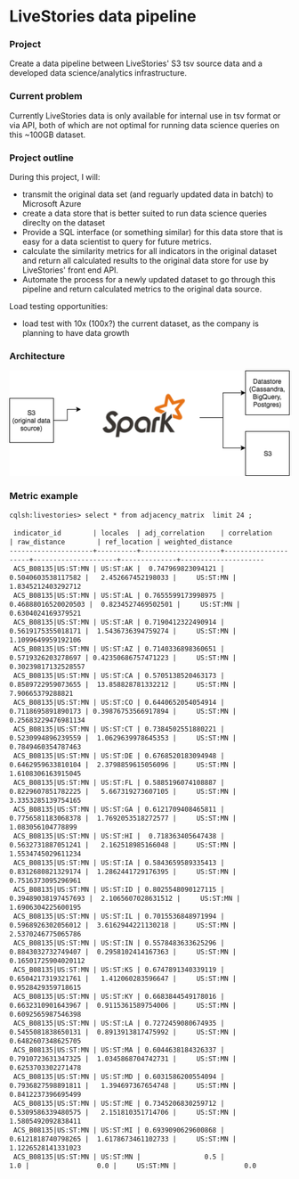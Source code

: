 # LiveStories data pipeline 

### Project
Create a data pipeline between LiveStories' S3 tsv source data and a developed data science/analytics infrastructure.  

### Current problem 
Currently LiveStories data is only available for internal use in tsv format or via API, both of which are not optimal for running data science queries on this ~100GB dataset.  

### Project outline
During this project, I will:
- transmit the original data set (and reguarly updated data in batch) to Microsoft Azure 
- create a data store that is better suited to run data science queries direclty on the dataset
- Provide a SQL interface (or something similar) for this data store that is easy for a data scientist to query for future metrics. 
- calculate the similarity metrics for all indicators in the original dataset and return all calculated results to the original data store for use by LiveStories' front end API. 
- Automate the process for a newly updated dataset to go through this pipeline and return calculated metrics to the original data source.

Load testing opportunities:
- load test with 10x (100x?) the current dataset, as the company is planning to have data growth

### Architecture
![alt text](https://github.com/allsway/ls-data-pipeline/blob/master/imgs/livestories_pipeline.png)

### Metric example

```
cqlsh:livestories> select * from adjacency_matrix  limit 24 ;

 indicator_id        | locales  | adj_correlation    | correlation         | raw_distance        | ref_location | weighted_distance
---------------------+----------+--------------------+---------------------+---------------------+--------------+---------------------
 ACS_B08135|US:ST:MN | US:ST:AK |  0.747969823094121 |  0.5040603538117582 |   2.452667452198033 |     US:ST:MN |  1.8345212403292712
 ACS_B08135|US:ST:MN | US:ST:AL | 0.7655599173998975 | 0.46888016520020503 |  0.8234527469502501 |     US:ST:MN |  0.6304024169379521
 ACS_B08135|US:ST:MN | US:ST:AR | 0.7190412322490914 |  0.5619175355018171 |  1.5436736394759274 |     US:ST:MN |  1.1099649959192106
 ACS_B08135|US:ST:MN | US:ST:AZ | 0.7140336898360651 |  0.5719326203278697 | 0.42350686757471223 |     US:ST:MN | 0.30239817132528557
 ACS_B08135|US:ST:MN | US:ST:CA | 0.5705138520463173 |  0.8589722959073655 |  13.858828781332212 |     US:ST:MN |    7.90665379288821
 ACS_B08135|US:ST:MN | US:ST:CO | 0.6440652054054914 |  0.7118695891890173 | 0.39876753566917894 |     US:ST:MN | 0.25683229476981134
 ACS_B08135|US:ST:MN | US:ST:CT | 0.7384502551880221 |  0.5230994896239559 |  1.0629639978645353 |     US:ST:MN |  0.7849460354787463
 ACS_B08135|US:ST:MN | US:ST:DE | 0.6768520183094948 |  0.6462959633810104 |  2.3798859615056096 |     US:ST:MN |  1.6108306163915045
 ACS_B08135|US:ST:MN | US:ST:FL | 0.5885196074108887 |  0.8229607851782225 |   5.667319273607105 |     US:ST:MN |  3.3353285139754165
 ACS_B08135|US:ST:MN | US:ST:GA | 0.6121709408465811 |  0.7756581183068378 |  1.7692053518272577 |     US:ST:MN |   1.083056104778899
 ACS_B08135|US:ST:MN | US:ST:HI |  0.718363405647438 |  0.5632731887051241 |   2.162518985166048 |     US:ST:MN |  1.5534745029611234
 ACS_B08135|US:ST:MN | US:ST:IA | 0.5843659589335413 |  0.8312680821329174 |  1.2862441729176395 |     US:ST:MN |  0.7516373095296961
 ACS_B08135|US:ST:MN | US:ST:ID | 0.8025548090127115 | 0.39489038197457693 |  2.1065607028631512 |     US:ST:MN |  1.6906304225600195
 ACS_B08135|US:ST:MN | US:ST:IL | 0.7015536848971994 |  0.5968926302056012 |  3.6162944221130218 |     US:ST:MN |  2.5370246775065786
 ACS_B08135|US:ST:MN | US:ST:IN | 0.5578483633625296 |  0.8843032732749407 |  0.2958102414167363 |     US:ST:MN | 0.16501725904020112
 ACS_B08135|US:ST:MN | US:ST:KS | 0.6747891340339119 |  0.6504217319321761 |   1.412060283596647 |     US:ST:MN |  0.9528429359718615
 ACS_B08135|US:ST:MN | US:ST:KY | 0.6683844549178016 |  0.6632310901643967 |  0.9115361589754006 |     US:ST:MN |  0.6092565987546398
 ACS_B08135|US:ST:MN | US:ST:LA | 0.7272459080674935 |  0.5455081838650131 |  0.8913913817475992 |     US:ST:MN |  0.6482607348625705
 ACS_B08135|US:ST:MN | US:ST:MA | 0.6044638184326337 |  0.7910723631347325 |  1.0345868704742731 |     US:ST:MN |  0.6253703302271478
 ACS_B08135|US:ST:MN | US:ST:MD | 0.6031586200554094 |  0.7936827598891811 |   1.394697367654748 |     US:ST:MN |  0.8412237396695499
 ACS_B08135|US:ST:MN | US:ST:ME | 0.7345206830259712 |  0.5309586339480575 |   2.151810351714706 |     US:ST:MN |  1.5805492092838411
 ACS_B08135|US:ST:MN | US:ST:MI | 0.6939090629600868 |  0.6121818740798265 |  1.6178673461102733 |     US:ST:MN |  1.1226528141331023
 ACS_B08135|US:ST:MN | US:ST:MN |                0.5 |                 1.0 |                 0.0 |     US:ST:MN |                 0.0

```
